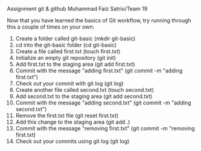 Assignment git & github Muhammad Faiz Satrio/Team 19

Now that you have learned the basics of Git workflow, try running through this a couple of times on your own:

1. Create a folder called git-basic (mkdir git-basic)
2. cd into the git-basic folder (cd git-basic)
3. Create a file called first.txt (touch first.txt)
4. Initialize an empty git repository (git init)
5. Add first.txt to the staging area (git add first.txt)
6. Commit with the message "adding first.txt" (git commit -m "adding first.txt")
7. Check out your commit with git log (git log)
8. Create another file called second.txt (touch second.txt)
9. Add second.txt to the staging area (git add second.txt)
10. Commit with the message "adding second.txt" (git commit -m "adding second.txt")
11. Remove the first.txt file (git reset first.txt)
12. Add this change to the staging area (git add .)
13. Commit with the message "removing first.txt" (git commit -m "removing first.txt)
14. Check out your commits using git log (git log)